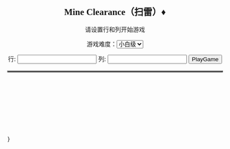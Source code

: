 <!DOCTYPE HTML>
<html>
<head>
<meta charset="utf-8">
<title>SaoLei</title>
<style type="text/css">
table
{
-webkit-touch-callout: none; /* iOS Safari */

-webkit-user-select: none; /* Chrome/Safari/Opera */

-khtml-user-select: none; /* Konqueror */

-moz-user-select: none; /* Firefox */

-ms-user-select: none; /* Internet Explorer/Edge */

user-select: none; /* Non-prefixed version, currently not supported by any browser */
}
</style>
</head>

<body>
<center style="margin:150px auto;">
<h2 style="font-family:Comic Sans Ms;">Mine Clearance（扫雷）&diams;</h2>
<p>请设置行和列开始游戏</p>
<p>游戏难度：<select id="level" onchange="changelevel()"><option>小白级</option><option>大神级</option></select></p>
<p id="select_level"></p>
行:  <input type="text" id="rows"> 
列: <input type="text" id="cols"> 
<button id="add" onClick="add()">PlayGame</button>
<br>
<p id="tips"></p>
<p id="leiNum"></p>
<table border="2" id="tab"  ></table>
<p id="GScore"></p>

</center>

<script type="text/javascript">

	var  lei =new Array("&hearts;","0","&hearts;","&hearts;","&hearts;","&hearts;");
	var tab =$("tab");
	var GScore=$("GScore");
	var score=0;
	var tip=$("tips");
	var time;
	var i=3;
	var row =$("rows");
	var col =$("cols");
	var Total=0;
	var lei_count =0;
	var levels= $("level");
	var select_level=$("select_level");

	function add()
	{
		clear();
		tip.innerHTML="游戏开始";
		score=0;
		GScore.innerHTML="当前得分："+score;
	    lei_count=0;
		tab.innerHTML="";
		Total=0;
		Total=parseInt(row.value)*parseInt(col.value);
		for(var i=0;i<row.value;i++)
		{
			var newTr =document.createElement("tr");
			newTr.id=i;//
			newTr.style.background="black";
			for(var j=0;j<col.value;j++)
			{//
				var rand=parseInt(Math.random()*lei.length);
				newTr.innerHTML+="<td ><button id='"+i+","+j+"' style ='width:25px;height:25px;background:green; color:green; border:1px blue solid' onclick='myclick(this)' onmouseover='changecolor(this)' onmouseout='resetcolor(this)'>"+lei[rand]+"</button></td>";
				if(lei[rand]=="0")
				{
					lei_count++;
				}
			}
			tab.appendChild(newTr);
		}
		Total=Total-lei_count;
		var leinum =$("leiNum");
		leinum.innerHTML="本局雷数："+lei_count;
	}
		
		function $(id)
		{
			return document.getElementById(id);
		}
	
	function change(obj)
	{
	
		if(obj.innerHTML=="0")
			{
				time=setInterval(times,1000);
				obj.style.backgroundColor="red";
				obj.innerHTML="💀";
				alert("Game Over!");
				
			}else
			{
				obj.style.backgroundColor="white";
				score=score+1;
			}
			GScore.innerHTML="当前得分："+score;
	}
	
	function myclick(obj)
	{
		if(obj.style.background!="white")
		{
		change(obj);
		check(obj);
		Total--;
		if(Total==0)
		{
		alert("你赢了！总分："+score);
		}
		
		}
	}
	
	
	function changecolor(obj)
	{
		obj.style.border="1px  red solid ";
	}
	function resetcolor(obj)
	{
		obj.style.border="1px blue solid";
	}
	function times()
	{
		
		tip.innerHTML="游戏结束，"+i+"秒后重新开始游戏";
		if(i==0)
		{
			add();
		}
		i--;
	}
	function clear()
	{
		clearInterval(time);
		i=3;
	}
	
	function check(obj)
	{
		var index=0;
		var len =obj.id.split(",");
		index=Number(len[1]);//下标
		var boom =0;

		//左节点
		if(index-1>=0)
		{
			if(obj.parentNode.previousSibling.childNodes[0].innerHTML=="0")
			{
			boom++;
			if(levels.value=="小白级")
			obj.parentNode.previousSibling.childNodes[0].style.background="black";
			}
		}
		//右节点
		if(index!=Number(col.value)-1){
			if(obj.parentNode.nextSibling.childNodes[0].innerHTML=="0")
			{
			boom++;
			if(levels.value=="小白级")
			obj.parentNode.nextSibling.childNodes[0].style.background="black";
			}
		}
		//上节点
		if(obj.parentNode.parentNode.id!="0"){
			if(obj.parentNode.parentNode.previousSibling.childNodes[index].childNodes[0].innerHTML=="0")
			{
			boom++;
			if(levels.value=="小白级")
			obj.parentNode.parentNode.previousSibling.childNodes[index].childNodes[0].style.background="black";
			}
		}
		//下节点
		if(obj.parentNode.parentNode.id!=Number(row.value)-1){
			if(obj.parentNode.parentNode.nextSibling.childNodes[index].childNodes[0].innerHTML=="0")
			{
			boom++;
			if(levels.value=="小白级")
			obj.parentNode.parentNode.nextSibling.childNodes[index].childNodes[0].style.background="black";
			}
		}
	
		//左上节点
		if(index-1>=0 && obj.parentNode.parentNode.id!="0"){
			if(obj.parentNode.parentNode.previousSibling.childNodes[index-1].childNodes[0].innerHTML=="0")
			{
			boom++;
			if(levels.value=="小白级")
			obj.parentNode.parentNode.previousSibling.childNodes[index-1].childNodes[0].style.background="black";
			}
		}
		
		//右上节点
		if(index!=Number(col.value)-1 && obj.parentNode.parentNode.id!="0"){
			if(obj.parentNode.parentNode.previousSibling.childNodes[index+1].childNodes[0].innerHTML=="0")
			{
			boom++;
			if(levels.value=="小白级")
			obj.parentNode.parentNode.previousSibling.childNodes[index+1].childNodes[0].style.background="black";
			}
		}
		//左下节点
		if(index-1>=0 && obj.parentNode.parentNode.id!=Number(row.value)-1){
			if(obj.parentNode.parentNode.nextSibling.childNodes[index-1].childNodes[0].innerHTML=="0")
			{
			boom++;
			if(levels.value=="小白级")
			obj.parentNode.parentNode.nextSibling.childNodes[index-1].childNodes[0].style.background="black";
			}
		}
		//右下节点
		if(index!=Number(col.value)-1  && obj.parentNode.parentNode.id!=Number(row.value)-1){
			if(obj.parentNode.parentNode.nextSibling.childNodes[index+1].childNodes[0].innerHTML=="0")
			{
			boom++;
			if(levels.value=="小白级")
			obj.parentNode.parentNode.nextSibling.childNodes[index+1].childNodes[0].style.background="black";
			}
		}
 
 if(boom>0)
		obj.innerHTML=boom;
else
obj.innerHTML="&nbsp;";


	}
	
	
	function changelevel()
	{
		var info=levels.value;
		if(levels.value=="小白级")
		{
			info+="&nbsp;(自动排雷)"+"💀";
		}
		else
		{
			info+="💀💀💀";
		}

		select_level.innerHTML="你已选择："+info;
	}
		
	window.onload=changelevel;

	</script>
	}
	
</body>
</html>


